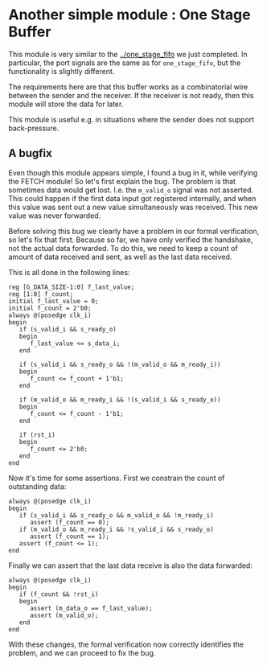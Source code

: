 # Another simple module : One Stage Buffer
This module is very similar to the [../one_stage_fifo](one_stage_fifo) we just
completed.  In particular, the port signals are the same as for
`one_stage_fifo`, but the functionality is slightly different.

The requirements here are that this buffer works as a combinatorial wire
between the sender and the receiver.  If the receiver is not ready, then this
module will store the data for later.

This module is useful e.g. in situations where the sender does not support
back-pressure.

## A bugfix
Even though this module appears simple, I found a bug in it, while verifying
the FETCH module! So let's first explain the bug. The problem is that sometimes
data would get lost. I.e. the `m_valid_o` signal was not asserted. This could
happen if the first data input got registered internally, and when this value
was sent out a new value simultaneously was received. This new value was never
forwarded.

Before solving this bug we clearly have a problem in our formal verification,
so let's fix that first. Because so far, we have only verified the handshake,
not the actual data forwarded. To do this, we need to keep a count of amount
of data received and sent, as well as the last data received.

This is all done in the following lines:

```
reg [G_DATA_SIZE-1:0] f_last_value;
reg [1:0] f_count;
initial f_last_value = 0;
initial f_count = 2'b0;
always @(posedge clk_i)
begin
   if (s_valid_i && s_ready_o)
   begin
      f_last_value <= s_data_i;
   end

   if (s_valid_i && s_ready_o && !(m_valid_o && m_ready_i))
   begin
      f_count <= f_count + 1'b1;
   end

   if (m_valid_o && m_ready_i && !(s_valid_i && s_ready_o))
   begin
      f_count <= f_count - 1'b1;
   end

   if (rst_i)
   begin
      f_count <= 2'b0;
   end
end
```

Now it's time for some assertions. First we constrain the count of outstanding
data:

```
always @(posedge clk_i)
begin
   if (s_valid_i && s_ready_o && m_valid_o && !m_ready_i)
      assert (f_count == 0);
   if (m_valid_o && m_ready_i && !s_valid_i && s_ready_o)
      assert (f_count == 1);
   assert (f_count <= 1);
end
```

Finally we can assert that the last data receive is also the data forwarded:

```
always @(posedge clk_i)
begin
   if (f_count && !rst_i)
   begin
      assert (m_data_o == f_last_value);
      assert (m_valid_o);
   end
end
```

With these changes, the formal verification now correctly identifies the
problem, and we can proceed to fix the bug.

